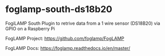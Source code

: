 # foglamp-south-ds18b20

FogiLAMP South Plugin to retrive data from a 1 wire sensor (DS18B20) via GPIO on a Raspberry Pi

FogLAMP Project: https://github.com/foglamp/FogLAMP

FogLAMP Docs: https://foglamp.readthedocs.io/en/master/
